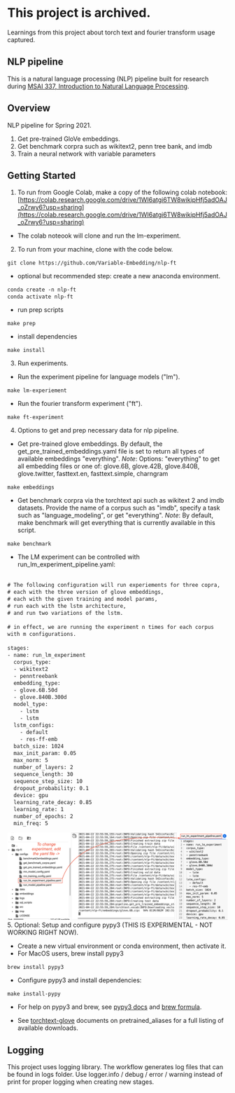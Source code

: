 # This project is archived. 

Learnings from this project about torch text and fourier transform usage captured.

## NLP pipeline

This is a natural language processing (NLP) pipeline built for research during [MSAI 337, Introduction to Natural Language Processing](https://www.mccormick.northwestern.edu/artificial-intelligence/curriculum/descriptions/msai-337.html).

## Overview

NLP pipeline for Spring 2021.

1. Get pre-trained GloVe embeddings.
2. Get benchmark corpra such as wikitext2, penn tree bank, and imdb
3. Train a neural network with variable parameters

## Getting Started

1. To run from Google Colab, make a copy of the following colab notebook: [https://colab.research.google.com/drive/1WI6atgi6TW8wikipHfj5adOAJ_oZrwy6?usp=sharing](https://colab.research.google.com/drive/1WI6atgi6TW8wikipHfj5adOAJ_oZrwy6?usp=sharing)

* The colab noteook will clone and run the lm-experiment.

2. To run from your machine, clone with the code below. 
```terminal
git clone https://github.com/Variable-Embedding/nlp-ft
```

* optional but recommended step: create a new anaconda environment.
```terminal
conda create -n nlp-ft
conda activate nlp-ft
```

* run prep scripts
```terminal
make prep
```

* install dependencies
```terminal
make install
```

3. Run experiments. 

* Run the experiment pipeline for language models ("lm"). 
```terminal
make lm-experiement
```

* Run the fourier transform experiment ("ft").
```terminal
make ft-experiment
```

4. Options to get and prep necessary data for nlp pipeline.

* Get pre-trained glove embeddings. By default, the get_pre_trained_embeddings.yaml file is set to return all types of available embeddings "everything".
_Note_: Options: "everything" to get all embedding files or one of: glove.6B, glove.42B, glove.840B, glove.twitter, fasttext.en, fasttext.simple, charngram
```terminal
make embeddings
```


* Get benchmark corpra via the torchtext api such as wikitext 2 and imdb datasets. Provide the name of a corpus such as "imdb", specify a task such as "language_modeling", or get "everything".
_Note_: By default, make benchmark will get everything that is currently available in this script. 
```terminal
make benchmark
```

* The LM experiment can be controlled with run_lm_experiment_pipeline.yaml:
```terminal

# The following configuration will run experiements for three copra, 
# each with the three version of glove embeddings, 
# each with the given training and model params, 
# run each with the lstm architecture, 
# and run two variations of the lstm. 

# in effect, we are running the experiment n times for each corpus with m configurations.

stages:
- name: run_lm_experiment
  corpus_type:
  - wikitext2
  - penntreebank
  embedding_type:
  - glove.6B.50d
  - glove.840B.300d
  model_type:
    - lstm
    - lstm
  lstm_configs:
    - default
    - res-ff-emb
  batch_size: 1024
  max_init_param: 0.05
  max_norm: 5
  number_of_layers: 2
  sequence_length: 30
  sequence_step_size: 10
  dropout_probability: 0.1
  device: gpu
  learning_rate_decay: 0.85
  learning_rate: 1
  number_of_epochs: 2
  min_freq: 5
```
![colab snapshot](colab_how_to.png)
5. Optional: Setup and configure pypy3 (THIS IS EXPERIMENTAL - NOT WORKING RIGHT NOW).
* Create a new virtual environment or conda environment, then activate it. 
* For MacOS users, brew install pypy3
```terminal
brew install pypy3
```
* Configure pypy3 and install dependencies:
```terminal
make install-pypy
```

* For help on pypy3 and brew, see [pypy3 docs](https://doc.pypy.org/en/latest/install.html) and [brew formula](https://formulae.brew.sh/formula/pypy3).

* See [torchtext-glove](https://torchtext.readthedocs.io/en/latest/vocab.html) documents on pretrained_aliases for a full listing of available downloads.

## Logging

This project uses logging library. The workflow generates log files that can be found in logs folder. Use logger.info / debug / error / warning instead of print for proper logging when creating new stages.

